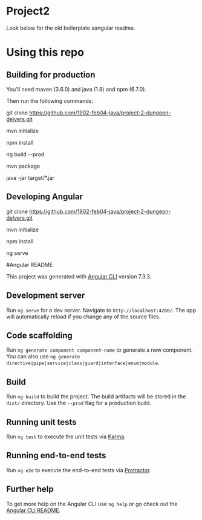 # Project2

Look below for the old boilerplate aangular readme.

# Using this repo

## Building for production

You'll need maven (3.6.0) and java (1.8) and npm (6.7.0).

Then run the following commands:

git clone https://github.com/1902-feb04-java/project-2-dungeon-delvers.git

mvn initialize

npm install

ng build --prod

mvn package

java -jar target/*.jar

## Developing Angular

git clone https://github.com/1902-feb04-java/project-2-dungeon-delvers.git

mvn initialize

npm install

ng serve

#Angular README

This project was generated with [Angular CLI](https://github.com/angular/angular-cli) version 7.3.3.

## Development server

Run `ng serve` for a dev server. Navigate to `http://localhost:4200/`. The app will automatically reload if you change any of the source files.

## Code scaffolding

Run `ng generate component component-name` to generate a new component. You can also use `ng generate directive|pipe|service|class|guard|interface|enum|module`.

## Build

Run `ng build` to build the project. The build artifacts will be stored in the `dist/` directory. Use the `--prod` flag for a production build.

## Running unit tests

Run `ng test` to execute the unit tests via [Karma](https://karma-runner.github.io).

## Running end-to-end tests

Run `ng e2e` to execute the end-to-end tests via [Protractor](http://www.protractortest.org/).

## Further help

To get more help on the Angular CLI use `ng help` or go check out the [Angular CLI README](https://github.com/angular/angular-cli/blob/master/README.md).

